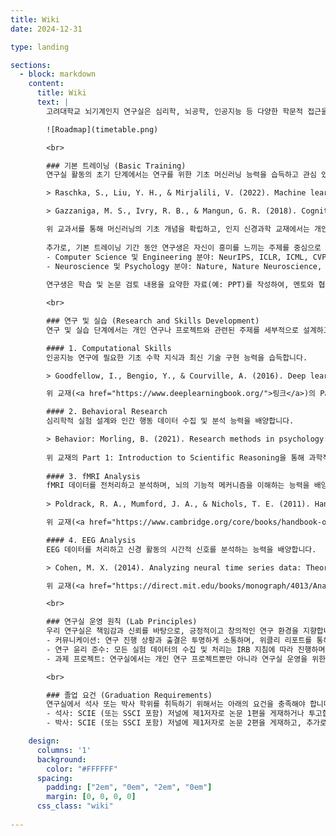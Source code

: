 ```yaml
---
title: Wiki
date: 2024-12-31

type: landing

sections:
  - block: markdown
    content:
      title: Wiki
      text: |
        고려대학교 뇌기계인지 연구실은 심리학, 뇌공학, 인공지능 등 다양한 학문적 접근을 통해 인간과 기계의 고차원 인지 과정을 심층적으로 연구하는 것을 목표로 합니다. 대학원생은 심리학적 통찰력과 공학적 전문성을 결합하여 융합 소양을 갖추고, 다학제적 연구자로 성장하는 것을 지향합니다. 이상적인 학습 및 연구 로드맵은 다음과 같습니다.

        ![Roadmap](timetable.png)

        <br>

        ### 기본 트레이닝 (Basic Training)
        연구실 활동의 초기 단계에서는 연구를 위한 기초 머신러닝 능력을 습득하고 관심 있는 연구 분야를 탐구하는 것을 목표로 합니다. 이를 위해 학부연구생은 기본적인 학습 자료를 바탕으로 연구에 필요한 이론적 토대를 다지고, 최신 논문을 검토하며 관심 있는 주제를 구체화합니다.

        > Raschka, S., Liu, Y. H., & Mirjalili, V. (2022). Machine learning with PyTorch and Scikit-learn. Packt Publishing.

        > Gazzaniga, M. S., Ivry, R. B., & Mangun, G. R. (2018). Cognitive neuroscience: The biology of the mind. W.W. Norton & Company.

        위 교과서를 통해 머신러닝의 기초 개념을 확립하고, 인지 신경과학 교재에서는 개인적으로 흥미로운 주제를 선정해 인지 분야에 대한 기본적인 지식을 습득합니다. 만약 주제를 선택하는 데 어려움이 있다면, 6장 "Object Recognition"을 추천합니다. 
        
        추가로, 기본 트레이닝 기간 동안 연구생은 자신이 흥미를 느끼는 주제를 중심으로 최신 논문을 찾아 검토합니다. 다음은 논문 탐색을 위한 가이드라인입니다:
        - Computer Science 및 Engineering 분야: NeurIPS, ICLR, ICML, CVPR, ICCV, ECCV 등 주요 컨퍼런스, 또는 Nature Machine Intelligence, Nature Computational Science, Journal of Machine Learning Research, IEEE Transactions on Pattern Analysis and Machine Intelligence 등 학술 저널지에서 발표된 최근 2년간 발표된 논문 중 3편 선정.
        - Neuroscience 및 Psychology 분야: Nature, Nature Neuroscience, Nature Communications, Nature Human Behavior, Science, Science Advances. Cell, Neuron, Current Biology, PNAS, PLOS Biology, PLOS Computational Biology 등 학술 저널지에서 발표된 최근 4년간 발표된 논문 중 3편 선정.
        
        연구생은 학습 및 논문 검토 내용을 요약한 자료(예: PPT)를 작성하여, 멘토와 협의된 일정(예: 격주 1회)에 따라 진행 상황을 점검합니다. 이를 통해 학습 방향을 지속적으로 수정 및 보완합니다. 이 과정에서 멘토는 연구생이 연구의 기초를 다지고 방향성을 설정하도록 지원하며, 연구에 필요한 기술과 이론을 학습할 수 있도록 돕습니다. 연구생은 멘토의 연구를 보조하며 실질적인 연구 경험을 쌓는 동시에 연구 역량을 강화합니다. 최종적으로 PI와의 상담을 통해 연구 방향과 부합하는 2개의 논문을 선정하고, 이를 발표하며 연구 주제를 구체화합니다.

        <br>

        ### 연구 및 실습 (Research and Skills Development)
        연구 및 실습 단계에서는 개인 연구나 프로젝트와 관련된 주제를 세부적으로 설계하고, 이를 구현하기 위한 전문 기술과 이론적 기반을 심화합니다. 대학원생은 연구가 시작되는 학기 초에 연구 가설과 방법론을 포함한 계획을 발표하며, 매 학기 말에는 연구실 구성원들을 대상으로 연구 진행 상황과 중간 결과를 공유합니다. 이를 통해 다양한 관점에서 피드백을 받고, 연구의 방향성과 핵심 내용을 더욱 발전시킵니다. 연구 수행에 필요한 기술적 역량은 Computational, Behavioral, fMRI, EEG의 네 가지 주요 분야로 구분되며, 각 영역의 세부 내용은 다음과 같습니다.

        #### 1. Computational Skills
        인공지능 연구에 필요한 기초 수학 지식과 최신 기술 구현 능력을 습득합니다. 

        > Goodfellow, I., Bengio, Y., & Courville, A. (2016). Deep learning. MIT Press.

        위 교재(<a href="https://www.deeplearningbook.org/">링크</a>)의 Part 1과 Part 2에서 다루는 기초 수학 개념과 신경망 학습의 원리를 추천합니다.

        #### 2. Behavioral Research
        심리학적 실험 설계와 인간 행동 데이터 수집 및 분석 능력을 배양합니다.

        > Behavior: Morling, B. (2021). Research methods in psychology: Evaluating a world of information. W.W. Norton & Company.
        
        위 교재의 Part 1: Introduction to Scientific Reasoning을 통해 과학적 추론과 실험 설계의 기초 원리를 이해합니다. 이후, PsychoPy를 활용해 실험 환경을 구현하고, 연구 주제에 맞는 행동 실험 프로토콜을 개발합니다. PsychoPy의 활용법에 대한 자세한 정보는 공식 문서(<a href="https://psychopy.org/documentation.html">링크</a>)에서 확인할 수 있습니다.
        
        #### 3. fMRI Analysis
        fMRI 데이터를 전처리하고 분석하며, 뇌의 기능적 메커니즘을 이해하는 능력을 배양합니다. 
        
        > Poldrack, R. A., Mumford, J. A., & Nichols, T. E. (2011). Handbook of functional MRI data analysis. Cambridge University Press.

        위 교재(<a href="https://www.cambridge.org/core/books/handbook-of-functional-mri-data-analysis/8EDF966C65811FCCC306F7C916228529">링크</a>)를 통하여 fMRI 데이터의 처리 및 분석에 대한 전반적인 개념과 방법을 습득합니다. 이후, fMRI 데이터 전처리를 위한 도구인 fMRIPrep을 사용하여 실제 데이터를 전처리하는 방법을 익히며, 데이터 분석에 필요한 기술을 체득합니다. fMRIPrep 사용법과 관련된 자세한 정보는 관련 페이퍼(<a href="https://doi.org/10.1038/s41592-018-0235-4">링크</a>) 및 공식 문서(<a href="https://fmriprep.org/en/stable/">링크</a>)를 통해 확인할 수 있습니다.

        #### 4. EEG Analysis
        EEG 데이터를 처리하고 신경 활동의 시간적 신호를 분석하는 능력을 배양합니다.

        > Cohen, M. X. (2014). Analyzing neural time series data: Theory and practice. MIT Press.

        위 교재(<a href="https://direct.mit.edu/books/monograph/4013/Analyzing-Neural-Time-Series-DataTheory-and">링크</a>)를 활용하여 EEG 신호 분석의 이론적 배경을 학습합니다. EEG 데이터의 전처리 및 분석은 EEGLAB 소프트웨어를 사용하여 진행합니다. EEGLAB의 사용법과 관련된 구체적인 내용은 공식 문서(<a href="https://eeglab.org/">링크</a>)에서 확인할 수 있습니다.

        <br>

        ### 연구실 운영 원칙 (Lab Principles)
        우리 연구실은 책임감과 신뢰를 바탕으로, 긍정적이고 창의적인 연구 환경을 지향합니다.
        - 커뮤니케이션: 연구 진행 상황과 출결은 투명하게 소통하며, 위클리 리포트를 통해 연구 내용을 공유합니다.
        - 연구 윤리 준수: 모든 실험 데이터의 수집 및 처리는 IRB 지침에 따라 진행하며, 모든 논문과 보고서는 정직하게 작성합니다.
        - 과제 프로젝트: 연구실에서는 개인 연구 프로젝트뿐만 아니라 연구실 운영을 위한 필요한 과제 기반 프로젝트도 진행합니다.

        <br>

        ### 졸업 요건 (Graduation Requirements)
        연구실에서 석사 또는 박사 학위를 취득하기 위해서는 아래의 요건을 충족해야 합니다.
        - 석사: SCIE (또는 SSCI 포함) 저널에 제1저자로 논문 1편을 게재하거나 투고합니다.
        - 박사: SCIE (또는 SSCI 포함) 저널에 제1저자로 논문 2편을 게재하고, 추가로 1편을 게재하거나 투고합니다.  

    design:
      columns: '1'
      background:
        color: "#FFFFFF"
      spacing:
        padding: ["2em", "0em", "2em", "0em"]
        margin: [0, 0, 0, 0]
      css_class: "wiki"
      
---
```

